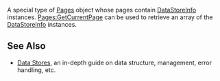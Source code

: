 A special type of [Pages](https://developer.roblox.com/en-us/api-reference/class/Pages) object whose pages contain [DataStoreInfo](https://developer.roblox.com/en-us/api-reference/class/DataStoreInfo) instances. [Pages:GetCurrentPage](https://developer.roblox.com/en-us/api-reference/function/Pages/GetCurrentPage) can be used to retrieve an array of the [DataStoreInfo](https://developer.roblox.com/en-us/api-reference/class/DataStoreInfo) instances.

See Also
--------

*   [Data Stores](https://developer.roblox.com/en-us/articles/data-store), an in-depth guide on data structure, management, error handling, etc.
